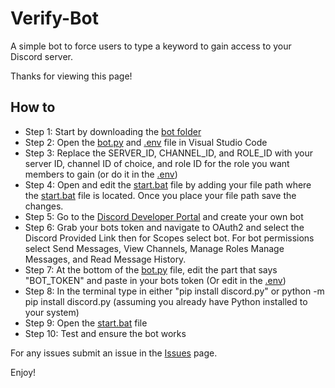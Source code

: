 # Verify-Bot
A simple bot to force users to type a keyword to gain access to your Discord server.

Thanks for viewing this page!

## How to
- Step 1: Start by downloading the [bot folder](bot)
- Step 2: Open the [bot.py](bot/bot.py) and [.env](bot/.env) file in Visual Studio Code
- Step 3: Replace the SERVER_ID, CHANNEL_ID, and ROLE_ID with your server ID, channel ID of choice, and role ID for the role you want members to gain (or do it in the [.env](bot/.env))
- Step 4: Open and edit the [start.bat](bot/start.bat) file by adding your file path where the [start.bat](bot/start.bat) file is located. Once you place your file path save the changes.
- Step 5: Go to the [Discord Developer Portal](https://discord.com/developers/applications) and create your own bot
- Step 6: Grab your bots token and navigate to OAuth2 and select the Discord Provided Link then for Scopes select bot. For bot permissions select Send Messages, View Channels, Manage Roles Manage Messages, and Read Message History.
- Step 7: At the bottom of the [bot.py](bot/bot.py) file, edit the part that says "BOT_TOKEN" and paste in your bots token (Or edit in the [.env](bot/.env))
- Step 8: In the terminal type in either "pip install discord.py" or python -m pip install discord.py (assuming you already have Python installed to your system)
- Step 9: Open the [start.bat](bot/start.bat) file
- Step 10: Test and ensure the bot works

For any issues submit an issue in the [Issues](https://github.com/Androgalaxi/Verify-Bot/issues) page.

Enjoy!
